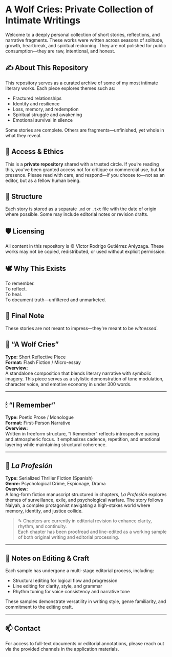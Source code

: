 # A Wolf Cries: Private Collection of Intimate Writings

Welcome to a deeply personal collection of short stories, reflections, and narrative fragments. These works were written across seasons of solitude, growth, heartbreak, and spiritual reckoning. They are not polished for public consumption—they are raw, intentional, and honest.

## ✍️ About This Repository

This repository serves as a curated archive of some of my most intimate literary works. Each piece explores themes such as:
- Fractured relationships
- Identity and resilience
- Loss, memory, and redemption
- Spiritual struggle and awakening
- Emotional survival in silence

Some stories are complete. Others are fragments—unfinished, yet whole in what they reveal.

## 🔐 Access & Ethics

This is a **private repository** shared with a trusted circle. If you’re reading this, you’ve been granted access not for critique or commercial use, but for presence. Please read with care, and respond—if you choose to—not as an editor, but as a fellow human being.

## 📂 Structure

Each story is stored as a separate `.md` or `.txt` file with the date of origin where possible. Some may include editorial notes or revision drafts.


## 🛡️ Licensing

All content in this repository is © Víctor Rodrigo Gutiérrez Aréyzaga. These works may not be copied, redistributed, or used without explicit permission.

## 🕊️ Why This Exists

To remember.  
To reflect.  
To heal.  
To document truth—unfiltered and unmarketed.

## 🙏 Final Note

These stories are not meant to impress—they're meant to be *witnessed*.

## 🐺 “A Wolf Cries”  
**Type:** Short Reflective Piece  
**Format:** Flash Fiction / Micro-essay  
**Overview:**  
A standalone composition that blends literary narrative with symbolic imagery. This piece serves as a stylistic demonstration of tone modulation, character voice, and emotive economy in under 300 words.

---

## 🕯 “I Remember”  
**Type:** Poetic Prose / Monologue  
**Format:** First-Person Narrative  
**Overview:**  
Written in freeform structure, “I Remember” reflects introspective pacing and atmospheric focus. It emphasizes cadence, repetition, and emotional layering while maintaining structural coherence.

---

## 📘 _La Profesión_  
**Type:** Serialized Thriller Fiction (Spanish)  
**Genre:** Psychological Crime, Espionage, Drama  
**Overview:**  
A long-form fiction manuscript structured in chapters, _La Profesión_ explores themes of surveillance, exile, and psychological warfare. The story follows Naiyah, a complex protagonist navigating a high-stakes world where memory, identity, and justice collide.

> ✎ Chapters are currently in editorial revision to enhance clarity, rhythm, and continuity.  
> Each chapter has been proofread and line-edited as a working sample of both original writing and editorial processing.

---

## 🔧 Notes on Editing & Craft  
Each sample has undergone a multi-stage editorial process, including:
- Structural editing for logical flow and progression  
- Line editing for clarity, style, and grammar  
- Rhythm tuning for voice consistency and narrative tone  

These samples demonstrate versatility in writing style, genre familiarity, and commitment to the editing craft.

---

## 📫 Contact  
For access to full-text documents or editorial annotations, please reach out via the provided channels in the application materials.
